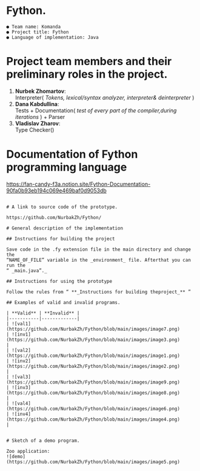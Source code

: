# Fython.

```
● Team name: Komanda
● Project title: Fython
● Language of implementation: Java
```
# Project team members and their preliminary roles in the project.

1. **Nurbek Zhomartov**:  
    Interpreter( _Tokens, lexical/syntax analyzer, interpreter& deinterpreter_ )
3. **Dana Kabdullina**:    
    Tests + Documentation( _test of every part of the compiler,during_
       _iterations_ ) + Parser
3. **Vladislav Zharov**:   
    Type Checker()

# Documentation of Fython programming language
https://fan-candy-f3a.notion.site/Fython-Documentation-90fa0b93eb194c069e469baf0d9053db
```

# A link to source code of the prototype.

https://github.com/NurbakZh/Fython/

# General description of the implementation

## Instructions for building the project

Save code in the .fy extension file in the main directory and change the
“NAME_OF_FILE” variable in the _environment_ file. Afterthat you can run the
“ _main.java”._

## Instructions for using the prototype

Follow the rules from “ **_Instructions for building theproject_** ”

## Examples of valid and invalid programs.

| **Valid** | **Invalid** |
|-----------|-------------|
| ![val1](https://github.com/NurbakZh/Fython/blob/main/images/image7.png)      | ![inv1](https://github.com/NurbakZh/Fython/blob/main/images/image3.png)       |
| ![val2](https://github.com/NurbakZh/Fython/blob/main/images/image1.png)      | ![inv2](https://github.com/NurbakZh/Fython/blob/main/images/image2.png)        |
| ![val3](https://github.com/NurbakZh/Fython/blob/main/images/image9.png)      | ![inv3](https://github.com/NurbakZh/Fython/blob/main/images/image8.png)        |
| ![val4](https://github.com/NurbakZh/Fython/blob/main/images/image6.png)      | ![inv4](https://github.com/NurbakZh/Fython/blob/main/images/image4.png)        |


# Sketch of a demo program.

Zoo application:     
![demo](https://github.com/NurbakZh/Fython/blob/main/images/image5.png)

